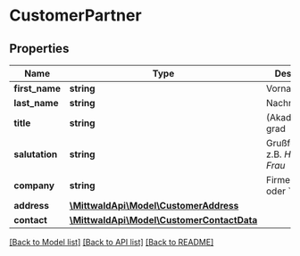 # CustomerPartner

## Properties
Name | Type | Description | Notes
------------ | ------------- | ------------- | -------------
**first_name** | **string** | Vorname | 
**last_name** | **string** | Nachname | 
**title** | **string** | (Akademischer) grad | [optional] 
**salutation** | **string** | Grußformel, z.B. *Herr* oder *Frau* | 
**company** | **string** | Firmenname, oder &#x60;null&#x60; | [optional] 
**address** | [**\MittwaldApi\Model\CustomerAddress**](CustomerAddress.md) |  | 
**contact** | [**\MittwaldApi\Model\CustomerContactData**](CustomerContactData.md) |  | 

[[Back to Model list]](../README.md#documentation-for-models) [[Back to API list]](../README.md#documentation-for-api-endpoints) [[Back to README]](../README.md)


